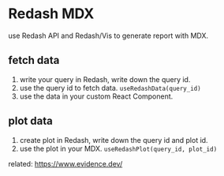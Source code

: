 # Redash MDX

use Redash API and Redash/Vis to generate report with MDX.


## fetch data

1. write your query in Redash, write down the query id.
2. use the query id to fetch data. `useRedashData(query_id)`
3. use the data in your custom React Component.


## plot data

1. create plot in Redash, write down the query id and plot id.
2. use the plot in your MDX. `useRedashPlot(query_id, plot_id)`

related: https://www.evidence.dev/
